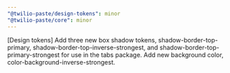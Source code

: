 ```yaml
---
"@twilio-paste/design-tokens": minor
"@twilio-paste/core": minor
---
```


[Design tokens] Add three new box shadow tokens, shadow-border-top-primary, shadow-border-top-inverse-strongest, and shadow-border-top-primary-strongest for use in the tabs package. Add new background color, color-background-inverse-strongest.